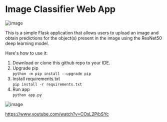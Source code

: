 # Image Classifier Web App

![image](https://user-images.githubusercontent.com/97152316/235314309-09cc562f-f48f-40ca-ba4b-4b3b0c5cbd6b.png)

This is a simple Flask application that allows users to upload an image and obtain predictions for the object(s) present in the image using the ResNet50 deep learning model. 


Here's how to use it: 
  
  1. Download or clone this github repo to your IDE.
  2. Upgrade pip <br>
  ```python -m pip install --upgrade pip``` <br>
  3. Install requirements.txt <br>
  ```pip install -r requirements.txt``` <br>
  4. Run app <br>
  ```python app.py``` <br>

![image](https://user-images.githubusercontent.com/97152316/235314349-3488bb9e-354f-491d-b663-1edf30b00939.png)

https://www.youtube.com/watch?v=COsL2PibSYc
